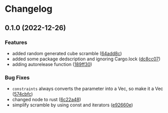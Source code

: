 # Changelog

## 0.1.0 (2022-12-26)


### Features

* added random generated cube scramble ([64add8c](https://github.com/kencun/rubitimer/commit/64add8caae1bc792348b9739a43a462a2f9c8794))
* added some package dedscription and ignoring Cargo.lock ([dc8cc07](https://github.com/kencun/rubitimer/commit/dc8cc07e5cf5945b474543b816c1799b1826241b))
* adding autorelease function ([189ff30](https://github.com/kencun/rubitimer/commit/189ff30782f38a112769eb81f9a67155938c2823))


### Bug Fixes

* `constraints` always converts the parameter into a Vec, so make it a Vec ([574cbfc](https://github.com/kencun/rubitimer/commit/574cbfc6d1ea37df5572cdf3d22a45c928bdffff))
* changed node to rust ([6c22a48](https://github.com/kencun/rubitimer/commit/6c22a48435bd66835faad4ba48edc8c782864e29))
* simplify scramble by using const and iterators ([e92660e](https://github.com/kencun/rubitimer/commit/e92660e217a7e43477b126e9415cbaa914572107))
